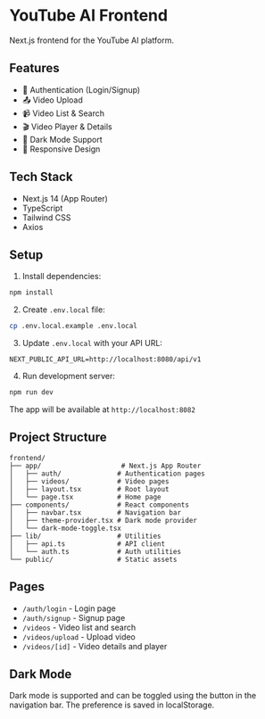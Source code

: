 # YouTube AI Frontend

Next.js frontend for the YouTube AI platform.

## Features

- 🔐 Authentication (Login/Signup)
- 📤 Video Upload
- 📹 Video List & Search
- 🎬 Video Player & Details
- 🌙 Dark Mode Support
- 📱 Responsive Design

## Tech Stack

- Next.js 14 (App Router)
- TypeScript
- Tailwind CSS
- Axios

## Setup

1. Install dependencies:
```bash
npm install
```

2. Create `.env.local` file:
```bash
cp .env.local.example .env.local
```

3. Update `.env.local` with your API URL:
```
NEXT_PUBLIC_API_URL=http://localhost:8080/api/v1
```

4. Run development server:
```bash
npm run dev
```

The app will be available at `http://localhost:8082`

## Project Structure

```
frontend/
├── app/                    # Next.js App Router
│   ├── auth/              # Authentication pages
│   ├── videos/            # Video pages
│   ├── layout.tsx         # Root layout
│   └── page.tsx           # Home page
├── components/            # React components
│   ├── navbar.tsx         # Navigation bar
│   ├── theme-provider.tsx # Dark mode provider
│   └── dark-mode-toggle.tsx
├── lib/                   # Utilities
│   ├── api.ts             # API client
│   └── auth.ts            # Auth utilities
└── public/                # Static assets
```

## Pages

- `/auth/login` - Login page
- `/auth/signup` - Signup page
- `/videos` - Video list and search
- `/videos/upload` - Upload video
- `/videos/[id]` - Video details and player

## Dark Mode

Dark mode is supported and can be toggled using the button in the navigation bar. The preference is saved in localStorage.


